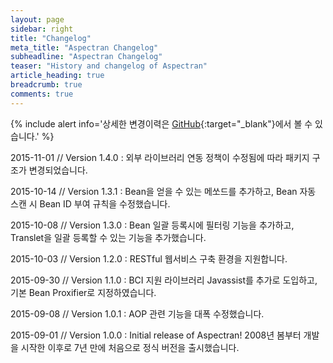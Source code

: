```yaml
---
layout: page
sidebar: right
title: "Changelog"
meta_title: "Aspectran Changelog"
subheadline: "Aspectran Changelog"
teaser: "History and changelog of Aspectran"
article_heading: true
breadcrumb: true
comments: true
---
```


{% include alert info='상세한 변경이력은 [GitHub](https://github.com/aspectran/aspectran/releases){:target="_blank"}에서 볼 수 있습니다.' %}

2015-11-01 // Version 1.4.0
:   외부 라이브러리 연동 정책이 수정됨에 따라 패키지 구조가 변경되었습니다.

2015-10-14 // Version 1.3.1
:   Bean을 얻을 수 있는 메쏘드를 추가하고, Bean 자동 스캔 시 Bean ID 부여 규칙을 수정했습니다.

2015-10-08 // Version 1.3.0
:   Bean 일괄 등록시에 필터링 기능을 추가하고, Translet을 일괄 등록할 수 있는 기능을 추가했습니다.

2015-10-03 // Version 1.2.0
:   RESTful 웹서비스 구축 환경을 지원합니다.

2015-09-30 // Version 1.1.0
:   BCI 지원 라이브러리 Javassist를 추가로 도입하고, 기본 Bean Proxifier로 지정하였습니다.

2015-09-08 // Version 1.0.1
:   AOP 관련 기능을 대폭 수정했습니다.

2015-09-01 // Version 1.0.0
:   Initial release of Aspectran! 2008년 봄부터 개발을 시작한 이후로 7년 만에 처음으로 정식 버전을 출시했습니다.
